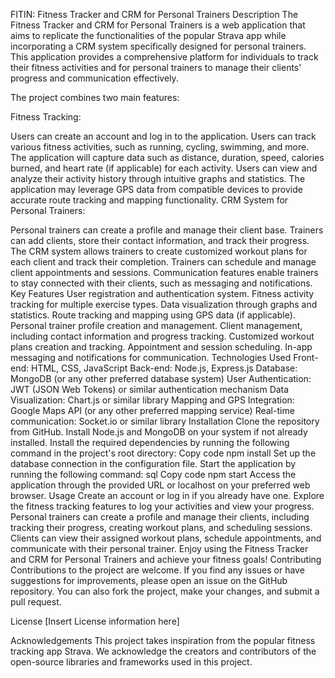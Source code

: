 FITIN: Fitness Tracker and CRM for Personal Trainers
Description
The Fitness Tracker and CRM for Personal Trainers is a web application that aims to replicate the functionalities of the popular Strava app while incorporating a CRM system specifically designed for personal trainers. This application provides a comprehensive platform for individuals to track their fitness activities and for personal trainers to manage their clients' progress and communication effectively.

The project combines two main features:

Fitness Tracking:

Users can create an account and log in to the application.
Users can track various fitness activities, such as running, cycling, swimming, and more.
The application will capture data such as distance, duration, speed, calories burned, and heart rate (if applicable) for each activity.
Users can view and analyze their activity history through intuitive graphs and statistics.
The application may leverage GPS data from compatible devices to provide accurate route tracking and mapping functionality.
CRM System for Personal Trainers:

Personal trainers can create a profile and manage their client base.
Trainers can add clients, store their contact information, and track their progress.
The CRM system allows trainers to create customized workout plans for each client and track their completion.
Trainers can schedule and manage client appointments and sessions.
Communication features enable trainers to stay connected with their clients, such as messaging and notifications.
Key Features
User registration and authentication system.
Fitness activity tracking for multiple exercise types.
Data visualization through graphs and statistics.
Route tracking and mapping using GPS data (if applicable).
Personal trainer profile creation and management.
Client management, including contact information and progress tracking.
Customized workout plans creation and tracking.
Appointment and session scheduling.
In-app messaging and notifications for communication.
Technologies Used
Front-end: HTML, CSS, JavaScript
Back-end: Node.js, Express.js
Database: MongoDB (or any other preferred database system)
User Authentication: JWT (JSON Web Tokens) or similar authentication mechanism
Data Visualization: Chart.js or similar library
Mapping and GPS Integration: Google Maps API (or any other preferred mapping service)
Real-time communication: Socket.io or similar library
Installation
Clone the repository from GitHub.
Install Node.js and MongoDB on your system if not already installed.
Install the required dependencies by running the following command in the project's root directory:
Copy code
npm install
Set up the database connection in the configuration file.
Start the application by running the following command:
sql
Copy code
npm start
Access the application through the provided URL or localhost on your preferred web browser.
Usage
Create an account or log in if you already have one.
Explore the fitness tracking features to log your activities and view your progress.
Personal trainers can create a profile and manage their clients, including tracking their progress, creating workout plans, and scheduling sessions.
Clients can view their assigned workout plans, schedule appointments, and communicate with their personal trainer.
Enjoy using the Fitness Tracker and CRM for Personal Trainers and achieve your fitness goals!
Contributing
Contributions to the project are welcome. If you find any issues or have suggestions for improvements, please open an issue on the GitHub repository. You can also fork the project, make your changes, and submit a pull request.

License
[Insert License information here]

Acknowledgements
This project takes inspiration from the popular fitness tracking app Strava.
We acknowledge the creators and contributors of the open-source libraries and frameworks used in this project.
